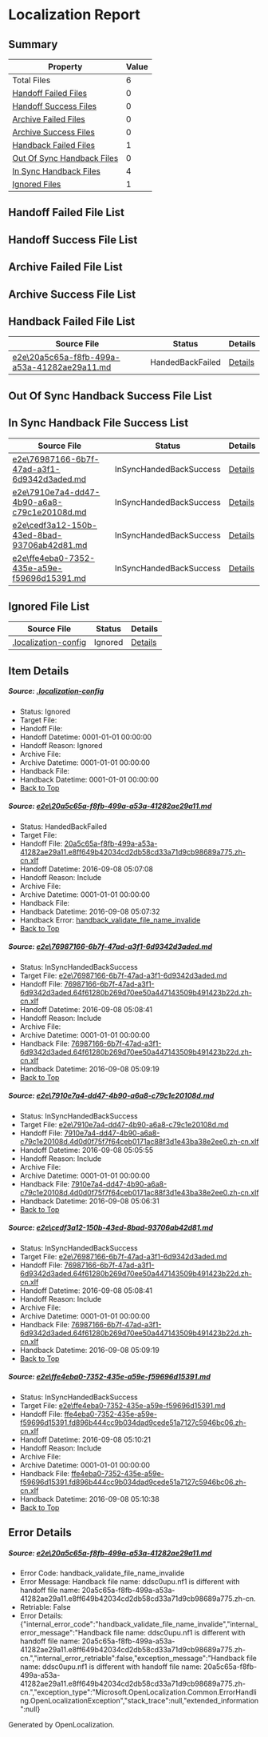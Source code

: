 # <a name='report-top'></a> Localization Report

## Summary
 Property | Value 
 -------- | ----- 
 Total Files | 6
[ Handoff Failed Files ](#handoff-failed-list)| 0
[ Handoff Success Files ](#handoff-success-list)| 0
[ Archive Failed Files ](#archive-failed-list)| 0
[ Archive Success Files ](#archive-success-list)| 0
[ Handback Failed Files ](#handback-failed-list)| 1
[ Out Of Sync Handback Files ](#outofsync-handback-success-list)| 0
[ In Sync Handback Files ](#insync-handback-success-list)| 4
[ Ignored Files ](#ignored-list)| 1

## <a name='handoff-failed-list'></a> Handoff Failed File List

## <a name='handoff-success-list'></a> Handoff Success File List

## <a name='archive-failed-list'></a> Archive Failed File List

## <a name='archive-success-list'></a> Archive Success File List

## <a name='handback-failed-list'></a> Handback Failed File List
 Source File | Status | Details 
 ----------- | ------ | ------- 
 [e2e\20a5c65a-f8fb-499a-a53a-41282ae29a11.md](https://github.com/OpenLocalizationTestOrg/ol-test0/blob/4050ce848ee2936643b5691bd7d2162ceca8258e/e2e/20a5c65a-f8fb-499a-a53a-41282ae29a11.md) | HandedBackFailed | [Details](#cbbf0749d0e09bbd91f177d2b6306f100d9d78821)

## <a name='outofsync-handback-success-list'></a> Out Of Sync Handback Success File List

## <a name='insync-handback-success-list'></a> In Sync Handback File Success List
 Source File | Status | Details 
 ----------- | ------ | ------- 
 [e2e\76987166-6b7f-47ad-a3f1-6d9342d3aded.md](https://github.com/OpenLocalizationTestOrg/ol-test0/blob/197c6e12a4889e0a787fdf2942fde74e18af37bf/e2e/76987166-6b7f-47ad-a3f1-6d9342d3aded.md) | InSyncHandedBackSuccess | [Details](#5721d33b8e7731604d47f80dde3a1e71fa4d5f1e2)
 [e2e\7910e7a4-dd47-4b90-a6a8-c79c1e20108d.md](https://github.com/OpenLocalizationTestOrg/ol-test0/blob/5ddb4510d1f8aa9f6e71cb1e2e47142c1f52d157/e2e/7910e7a4-dd47-4b90-a6a8-c79c1e20108d.md) | InSyncHandedBackSuccess | [Details](#73e46eee400aeba6af9abe850b733bceb630cba93)
 [e2e\cedf3a12-150b-43ed-8bad-93706ab42d81.md](https://github.com/OpenLocalizationTestOrg/ol-test0/blob/4b0df59df08da4057a71858a501fdf297869c8f7/e2e/cedf3a12-150b-43ed-8bad-93706ab42d81.md) | InSyncHandedBackSuccess | [Details](#5721d33b8e7731604d47f80dde3a1e71fa4d5f1e4)
 [e2e\ffe4eba0-7352-435e-a59e-f59696d15391.md](https://github.com/OpenLocalizationTestOrg/ol-test0/blob/4b0df59df08da4057a71858a501fdf297869c8f7/e2e/ffe4eba0-7352-435e-a59e-f59696d15391.md) | InSyncHandedBackSuccess | [Details](#273157ade61055a1b27ee8d18cefbe08b528f96b5)

## <a name='ignored-list'></a> Ignored File List
 Source File | Status | Details 
 ----------- | ------ | ------- 
 [.localization-config](https://github.com/OpenLocalizationTestOrg/ol-test0/blob/4b0df59df08da4057a71858a501fdf297869c8f7/.localization-config) | Ignored | [Details](#3d4f252ac210baf56311d7e97dcc2db10974dbd20)

## Item Details
##### <a name='3d4f252ac210baf56311d7e97dcc2db10974dbd20'></a> Source: [.localization-config](https://github.com/OpenLocalizationTestOrg/ol-test0/blob/4b0df59df08da4057a71858a501fdf297869c8f7/.localization-config)
* Status: Ignored
* Target File: 
* Handoff File: 
* Handoff Datetime: 0001-01-01 00:00:00
* Handoff Reason: Ignored
* Archive File: 
* Archive Datetime: 0001-01-01 00:00:00
* Handback File: 
* Handback Datetime: 0001-01-01 00:00:00
* [Back to Top](#report-top)

##### <a name='cbbf0749d0e09bbd91f177d2b6306f100d9d78821'></a> Source: [e2e\20a5c65a-f8fb-499a-a53a-41282ae29a11.md](https://github.com/OpenLocalizationTestOrg/ol-test0/blob/4050ce848ee2936643b5691bd7d2162ceca8258e/e2e/20a5c65a-f8fb-499a-a53a-41282ae29a11.md)
* Status: HandedBackFailed
* Target File: 
* Handoff File: [20a5c65a-f8fb-499a-a53a-41282ae29a11.e8ff649b42034cd2db58cd33a71d9cb98689a775.zh-cn.xlf](https://github.com/OpenLocalizationTestOrg/ol-test0-handoff/blob/0639dc5f39f1a79d8888a704dd97cd7187efbbb6/ol-handoff/OpenLocalizationTestOrg/ol-test0-zhcn/ci/ht/20a5c65a-f8fb-499a-a53a-41282ae29a11.e8ff649b42034cd2db58cd33a71d9cb98689a775.zh-cn.xlf)
* Handoff Datetime: 2016-09-08 05:07:08
* Handoff Reason: Include
* Archive File: 
* Archive Datetime: 0001-01-01 00:00:00
* Handback File: 
* Handback Datetime: 2016-09-08 05:07:32
* Handback Error: [handback_validate_file_name_invalide](#cbbf0749d0e09bbd91f177d2b6306f100d9d78821handback_validate_file_name_invalide)
* [Back to Top](#report-top)

##### <a name='5721d33b8e7731604d47f80dde3a1e71fa4d5f1e2'></a> Source: [e2e\76987166-6b7f-47ad-a3f1-6d9342d3aded.md](https://github.com/OpenLocalizationTestOrg/ol-test0/blob/197c6e12a4889e0a787fdf2942fde74e18af37bf/e2e/76987166-6b7f-47ad-a3f1-6d9342d3aded.md)
* Status: InSyncHandedBackSuccess
* Target File: [e2e\76987166-6b7f-47ad-a3f1-6d9342d3aded.md](https://github.com/OpenLocalizationTestOrg/ol-test0-zhcn/blob/90282496e10b99a13acd63af8e347252c362778d/e2e/76987166-6b7f-47ad-a3f1-6d9342d3aded.md)
* Handoff File: [76987166-6b7f-47ad-a3f1-6d9342d3aded.64f61280b269d70ee50a447143509b491423b22d.zh-cn.xlf](https://github.com/OpenLocalizationTestOrg/ol-test0-handoff/blob/8791d7945ba061db3ff3052a4f1962878a242812/ol-handoff/OpenLocalizationTestOrg/ol-test0-zhcn/ci/ht/76987166-6b7f-47ad-a3f1-6d9342d3aded.64f61280b269d70ee50a447143509b491423b22d.zh-cn.xlf)
* Handoff Datetime: 2016-09-08 05:08:41
* Handoff Reason: Include
* Archive File: 
* Archive Datetime: 0001-01-01 00:00:00
* Handback File: [76987166-6b7f-47ad-a3f1-6d9342d3aded.64f61280b269d70ee50a447143509b491423b22d.zh-cn.xlf](https://github.com/OpenLocalizationTestOrg/ol-test0-handback/blob/545dcf85ffb6bc35e6c1d0d1c0af6119e7441e03/ol-handback/OpenLocalizationTestOrg/ol-test0-zhcn/ci/ht/76987166-6b7f-47ad-a3f1-6d9342d3aded.64f61280b269d70ee50a447143509b491423b22d.zh-cn.xlf)
* Handback Datetime: 2016-09-08 05:09:19
* [Back to Top](#report-top)

##### <a name='73e46eee400aeba6af9abe850b733bceb630cba93'></a> Source: [e2e\7910e7a4-dd47-4b90-a6a8-c79c1e20108d.md](https://github.com/OpenLocalizationTestOrg/ol-test0/blob/5ddb4510d1f8aa9f6e71cb1e2e47142c1f52d157/e2e/7910e7a4-dd47-4b90-a6a8-c79c1e20108d.md)
* Status: InSyncHandedBackSuccess
* Target File: [e2e\7910e7a4-dd47-4b90-a6a8-c79c1e20108d.md](https://github.com/OpenLocalizationTestOrg/ol-test0-zhcn/blob/f9fa8689caac51d68bf1ae0bfd708fd361c80f23/e2e/7910e7a4-dd47-4b90-a6a8-c79c1e20108d.md)
* Handoff File: [7910e7a4-dd47-4b90-a6a8-c79c1e20108d.4d0d0f75f7f64ceb0171ac88f3d1e43ba38e2ee0.zh-cn.xlf](https://github.com/OpenLocalizationTestOrg/ol-test0-handoff/blob/439453731ec9a541060ffe6882cce380ce3e8cc5/ol-handoff/OpenLocalizationTestOrg/ol-test0-zhcn/ci/ht/7910e7a4-dd47-4b90-a6a8-c79c1e20108d.4d0d0f75f7f64ceb0171ac88f3d1e43ba38e2ee0.zh-cn.xlf)
* Handoff Datetime: 2016-09-08 05:05:55
* Handoff Reason: Include
* Archive File: 
* Archive Datetime: 0001-01-01 00:00:00
* Handback File: [7910e7a4-dd47-4b90-a6a8-c79c1e20108d.4d0d0f75f7f64ceb0171ac88f3d1e43ba38e2ee0.zh-cn.xlf](https://github.com/OpenLocalizationTestOrg/ol-test0-handback/blob/229b85ae89a6ef913cd350a36c981f12caf08155/ol-handback/OpenLocalizationTestOrg/ol-test0-zhcn/ci/ht/7910e7a4-dd47-4b90-a6a8-c79c1e20108d.4d0d0f75f7f64ceb0171ac88f3d1e43ba38e2ee0.zh-cn.xlf)
* Handback Datetime: 2016-09-08 05:06:31
* [Back to Top](#report-top)

##### <a name='5721d33b8e7731604d47f80dde3a1e71fa4d5f1e4'></a> Source: [e2e\cedf3a12-150b-43ed-8bad-93706ab42d81.md](https://github.com/OpenLocalizationTestOrg/ol-test0/blob/4b0df59df08da4057a71858a501fdf297869c8f7/e2e/cedf3a12-150b-43ed-8bad-93706ab42d81.md)
* Status: InSyncHandedBackSuccess
* Target File: [e2e\76987166-6b7f-47ad-a3f1-6d9342d3aded.md](https://github.com/OpenLocalizationTestOrg/ol-test0-zhcn/blob/90282496e10b99a13acd63af8e347252c362778d/e2e/76987166-6b7f-47ad-a3f1-6d9342d3aded.md)
* Handoff File: [76987166-6b7f-47ad-a3f1-6d9342d3aded.64f61280b269d70ee50a447143509b491423b22d.zh-cn.xlf](https://github.com/OpenLocalizationTestOrg/ol-test0-handoff/blob/8791d7945ba061db3ff3052a4f1962878a242812/ol-handoff/OpenLocalizationTestOrg/ol-test0-zhcn/ci/ht/76987166-6b7f-47ad-a3f1-6d9342d3aded.64f61280b269d70ee50a447143509b491423b22d.zh-cn.xlf)
* Handoff Datetime: 2016-09-08 05:08:41
* Handoff Reason: Include
* Archive File: 
* Archive Datetime: 0001-01-01 00:00:00
* Handback File: [76987166-6b7f-47ad-a3f1-6d9342d3aded.64f61280b269d70ee50a447143509b491423b22d.zh-cn.xlf](https://github.com/OpenLocalizationTestOrg/ol-test0-handback/blob/545dcf85ffb6bc35e6c1d0d1c0af6119e7441e03/ol-handback/OpenLocalizationTestOrg/ol-test0-zhcn/ci/ht/76987166-6b7f-47ad-a3f1-6d9342d3aded.64f61280b269d70ee50a447143509b491423b22d.zh-cn.xlf)
* Handback Datetime: 2016-09-08 05:09:19
* [Back to Top](#report-top)

##### <a name='273157ade61055a1b27ee8d18cefbe08b528f96b5'></a> Source: [e2e\ffe4eba0-7352-435e-a59e-f59696d15391.md](https://github.com/OpenLocalizationTestOrg/ol-test0/blob/4b0df59df08da4057a71858a501fdf297869c8f7/e2e/ffe4eba0-7352-435e-a59e-f59696d15391.md)
* Status: InSyncHandedBackSuccess
* Target File: [e2e\ffe4eba0-7352-435e-a59e-f59696d15391.md](https://github.com/OpenLocalizationTestOrg/ol-test0-zhcn/blob/f5b458108174cbf321ec01662f5c1bb73ed54f54/e2e/ffe4eba0-7352-435e-a59e-f59696d15391.md)
* Handoff File: [ffe4eba0-7352-435e-a59e-f59696d15391.fd896b444cc9b034dad9cede51a7127c5946bc06.zh-cn.xlf](https://github.com/OpenLocalizationTestOrg/ol-test0-handoff/blob/7590ab14b7df52c1b201604453f67c1f00dda1fd/ol-handoff/OpenLocalizationTestOrg/ol-test0-zhcn/ci/ht/ffe4eba0-7352-435e-a59e-f59696d15391.fd896b444cc9b034dad9cede51a7127c5946bc06.zh-cn.xlf)
* Handoff Datetime: 2016-09-08 05:10:21
* Handoff Reason: Include
* Archive File: 
* Archive Datetime: 0001-01-01 00:00:00
* Handback File: [ffe4eba0-7352-435e-a59e-f59696d15391.fd896b444cc9b034dad9cede51a7127c5946bc06.zh-cn.xlf](https://github.com/OpenLocalizationTestOrg/ol-test0-handback/blob/9f1e2b293aa2214358632c7de171a5644873525e/ol-handback/OpenLocalizationTestOrg/ol-test0-zhcn/ci/ht/ffe4eba0-7352-435e-a59e-f59696d15391.fd896b444cc9b034dad9cede51a7127c5946bc06.zh-cn.xlf)
* Handback Datetime: 2016-09-08 05:10:38
* [Back to Top](#report-top)


## Error Details
##### <a name='cbbf0749d0e09bbd91f177d2b6306f100d9d78821handback_validate_file_name_invalide'></a> Source: [e2e\20a5c65a-f8fb-499a-a53a-41282ae29a11.md](#cbbf0749d0e09bbd91f177d2b6306f100d9d78821)
* Error Code: handback_validate_file_name_invalide
* Error Message: Handback file name: ddsc0upu.nf1 is different with handoff file name: 20a5c65a-f8fb-499a-a53a-41282ae29a11.e8ff649b42034cd2db58cd33a71d9cb98689a775.zh-cn.
* Retriable: False
* Error Details: {"internal_error_code":"handback_validate_file_name_invalide","internal_error_message":"Handback file name: ddsc0upu.nf1 is different with handoff file name: 20a5c65a-f8fb-499a-a53a-41282ae29a11.e8ff649b42034cd2db58cd33a71d9cb98689a775.zh-cn.","internal_error_retriable":false,"exception_message":"Handback file name: ddsc0upu.nf1 is different with handoff file name: 20a5c65a-f8fb-499a-a53a-41282ae29a11.e8ff649b42034cd2db58cd33a71d9cb98689a775.zh-cn.","exception_type":"Microsoft.OpenLocalization.Common.ErrorHandling.OpenLocalizationException","stack_trace":null,"extended_information":null}


Generated by OpenLocalization.
